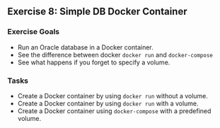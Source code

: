 ## Exercise 8: Simple DB Docker Container

### Exercise Goals

- Run an Oracle database in a Docker container.
- See the difference between docker `docker run` and `docker-compose`
- See what happens if you forget to specify a volume.

### Tasks

- Create a Docker container by using `docker run` without a volume.
- Create a Docker container by using `docker run` with a volume.
- Create a Docker container using `docker-compose` with a predefined volume.

<!-- Stuff between the <div class="notes"> will be rendered as pptx slide notes -->
<div class="notes">

</div>

